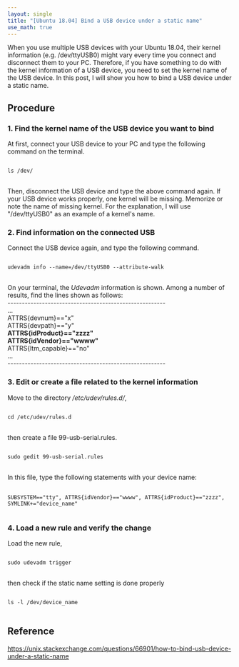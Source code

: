 ```yaml
---
layout: single
title: "[Ubuntu 18.04] Bind a USB device under a static name"
use_math: true
---
```

When you use multiple USB devices with your Ubuntu 18.04, their kernel information (e.g. /dev/ttyUSB0) might vary every time you connect and disconnect them to your PC.
Therefore, if you have something to do with the kernel information of a USB device, you need to set the kernel name of the USB device.
In this post, I will show you how to bind a USB device under a static name.

## Procedure
### 1. Find the kernel name of the USB device you want to bind
At first, connect your USB device to your PC and type the following command on the terminal.
<pre>
<code>
ls /dev/
</code>
</pre>
Then, disconnect the USB device and type the above command again. If your USB device works properly, one kernel will be missing.
Memorize or note the name of missing kernel. 
For the explanation, I will use "/dev/ttyUSB0" as an example of a kernel's name.

### 2. Find information on the connected USB
Connect the USB device again, and type the following command.
<pre>
<code>
udevadm info --name=/dev/ttyUSB0 --attribute-walk
</code>
</pre>
On your terminal, the *Udevadm* information is shown.
Among a number of results, find the lines shown as follows:
<br> ------------------------------------------------------- 
<br> ... 
<br> ATTRS{devnum}=="x" 
<br> ATTRS{devpath}=="y"
<br> **ATTRS{idProduct}=="zzzz"**
<br> **ATTRS{idVendor}=="wwww"**
<br> ATTRS{ltm_capable}=="no"
<br> ...
<br> -------------------------------------------------------

### 3. Edit or create a file related to the kernel information
Move to the directory */etc/udev/rules.d/*,
<pre>
<code>
cd /etc/udev/rules.d
</code>
</pre>
then create a file 99-usb-serial.rules.
<pre>
<code>
sudo gedit 99-usb-serial.rules
</code>
</pre>
In this file, type the following statements with your device name:
<pre>
  <code>
SUBSYSTEM=="tty", ATTRS{idVendor}=="wwww", ATTRS{idProduct}=="zzzz", SYMLINK+="device_name"
  </code>
</pre>

### 4. Load a new rule and verify the change
Load the new rule,
<pre>
<code>
sudo udevadm trigger
</code>
</pre>
then check if the static name setting is done properly
<pre>
<code>
ls -l /dev/device_name
</code>
</pre>


## Reference
https://unix.stackexchange.com/questions/66901/how-to-bind-usb-device-under-a-static-name
